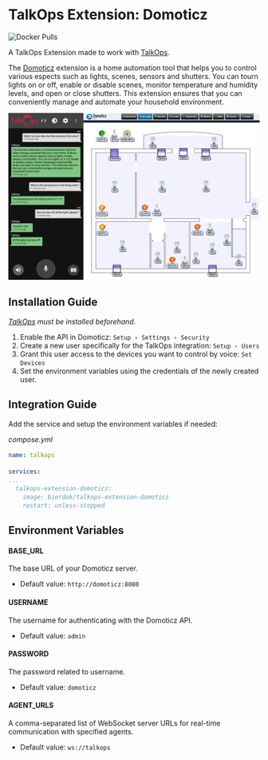# TalkOps Extension: Domoticz
![Docker Pulls](https://img.shields.io/docker/pulls/bierdok/talkops-extension-domoticz)

A TalkOps Extension made to work with [TalkOps](https://link.talkops.app/talkops).

The [Domoticz](https://www.domoticz.com/) extension is a home automation tool that helps you to control various espects such as lights, scenes, sensors and shutters. You can tourn lights on or off, enable or disable scenes, monitor temperature and humidity levels, and open or close shutters. This extension ensures that you can conveniently manage and automate your household environment.

![Screenshot](screenshot.png)

## Installation Guide

_[TalkOps](https://link.talkops.app/install-talkops) must be installed beforehand._

1. Enable the API in Domoticz: `Setup › Settings › Security`
2. Create a new user specifically for the TalkOps integration: `Setup › Users`
3. Grant this user access to the devices you want to control by voice: `Set Devices`
4. Set the environment variables using the credentials of the newly created user.

## Integration Guide

Add the service and setup the environment variables if needed:

_compose.yml_
``` yml
name: talkops

services:
...
  talkops-extension-domoticz:
    image: bierdok/talkops-extension-domoticz
    restart: unless-stopped
```

## Environment Variables

#### BASE_URL

The base URL of your Domoticz server.
* Default value: `http://domoticz:8080`

#### USERNAME

The username for authenticating with the Domoticz API.
* Default value: `admin`

#### PASSWORD

The password related to username.
* Default value: `domoticz`

#### AGENT_URLS

A comma-separated list of WebSocket server URLs for real-time communication with specified agents.
* Default value: `ws://talkops`
